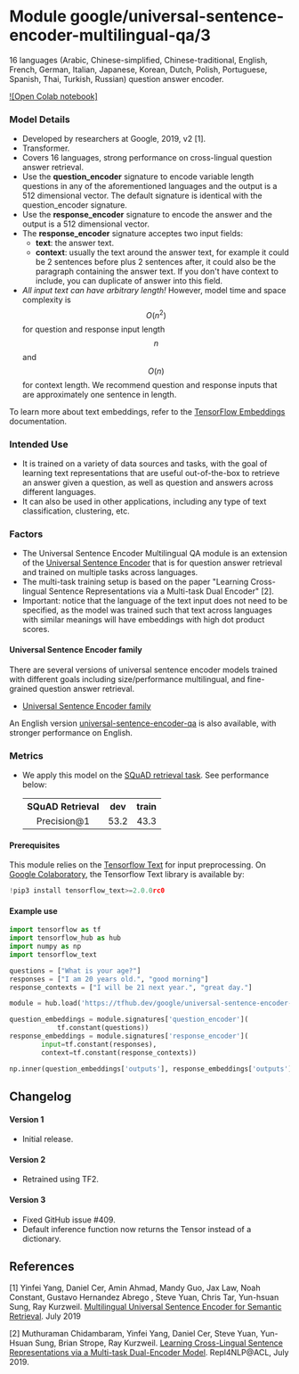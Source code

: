 # Module google/universal-sentence-encoder-multilingual-qa/3

16 languages (Arabic, Chinese-simplified, Chinese-traditional, English, French,
German, Italian, Japanese, Korean, Dutch, Polish, Portuguese, Spanish, Thai,
Turkish, Russian) question answer encoder.

<!-- module-type: text-embedding -->
<!-- asset-path: legacy -->
<!-- network-architecture: transformer -->
<!-- fine-tunable: true -->
<!-- format: saved_model_2 -->


[![Open Colab notebook]](https://colab.research.google.com/github/tensorflow/hub/blob/master/examples/colab/retrieval_with_tf_hub_universal_encoder_qa.ipynb)

### Model Details

*   Developed by researchers at Google, 2019, v2 [1].
*   Transformer.
*   Covers 16 languages, strong performance on cross-lingual question answer
    retrieval.
*   Use the __question_encoder__ signature to encode variable length questions
    in any of the aforementioned languages and the output is a 512 dimensional
    vector. The default signature is identical with the question_encoder
    signature.
*   Use the __response_encoder__ signature to encode the answer and the output
    is a 512 dimensional vector.
*   The __response_encoder__ signature acceptes two input fields:
    *   __text__: the answer text.
    *   __context__: usually the text around the answer text, for example it
        could be 2 sentences before plus 2 sentences after, it could also be the
        paragraph containing the answer text. If you don't have context to
        include, you can duplicate of answer into this field.
*   *All input text can have arbitrary length!* However, model time and space
    complexity is $$O(n^2)$$ for question and response input length $$n$$ and
    $$O(n)$$ for context length. We recommend question and response inputs that
    are approximately one sentence in length.

To learn more about text embeddings, refer to the
[TensorFlow Embeddings](https://www.tensorflow.org/tutorials/text/word_embeddings)
documentation.

### Intended Use

*   It is trained on a variety of data sources and tasks, with the goal of
    learning text representations that are useful out-of-the-box to retrieve an
    answer given a question, as well as question and answers across different
    languages.
*   It can also be used in other applications, including any type of text
    classification, clustering, etc.

### Factors

*   The Universal Sentence Encoder Multilingual QA module is an extension of the
    [Universal Sentence Encoder](https://tfhub.dev/google/universal-sentence-encoder/4)
    that is for question answer retrieval and trained on multiple tasks across
    languages.
*   The multi-task training setup is based on the paper "Learning Cross-lingual
    Sentence Representations via a Multi-task Dual Encoder" [2].
*   Important: notice that the language of the text input does not need to be
    specified, as the model was trained such that text across languages with
    similar meanings will have embeddings with high dot product scores.

#### Universal Sentence Encoder family

There are several versions of universal sentence encoder models trained with
different goals including size/performance multilingual, and fine-grained
question answer retrieval.

* [Universal Sentence Encoder family](https://tfhub.dev/google/collections/universal-sentence-encoder/1)

An English version
[universal-sentence-encoder-qa](https://tfhub.dev/google/universal-sentence-encoder-qa/3)
is also available, with stronger performance on English.

### Metrics

*   We apply this model on the
    [SQuAD retrieval task](https://github.com/google/retrieval-qa-eval). See
    performance below:

    <table style="table-layout:auto;">
      <tr style="text-align:center;">
        <th>SQuAD Retrieval</th>
        <th>dev</th>
        <th>train</th>
      </tr>
      <tr style="text-align:center;">
        <td rowspan="10">Precision@1</td>
        <td rowspan="5">53.2</td>
        <td rowspan="5">43.3</td>
      </tr>
    </table>

#### Prerequisites

This module relies on the [Tensorflow Text](https://github.com/tensorflow/text)
for input preprocessing. On
[Google Colaboratory](https://colab.research.google.com/), the Tensorflow Text
library is available by:

```python
!pip3 install tensorflow_text>=2.0.0rc0
```

#### Example use

```python
import tensorflow as tf
import tensorflow_hub as hub
import numpy as np
import tensorflow_text

questions = ["What is your age?"]
responses = ["I am 20 years old.", "good morning"]
response_contexts = ["I will be 21 next year.", "great day."]

module = hub.load('https://tfhub.dev/google/universal-sentence-encoder-multilingual-qa/3')

question_embeddings = module.signatures['question_encoder'](
            tf.constant(questions))
response_embeddings = module.signatures['response_encoder'](
        input=tf.constant(responses),
        context=tf.constant(response_contexts))

np.inner(question_embeddings['outputs'], response_embeddings['outputs'])
```

## Changelog

#### Version 1

*   Initial release.

#### Version 2

*   Retrained using TF2.

#### Version 3

*   Fixed GitHub issue #409.
*   Default inference function now returns the Tensor instead of a dictionary.


## References

[1] Yinfei Yang, Daniel Cer, Amin Ahmad, Mandy Guo, Jax Law, Noah Constant,
Gustavo Hernandez Abrego , Steve Yuan, Chris Tar, Yun-hsuan Sung, Ray Kurzweil.
[Multilingual Universal Sentence Encoder for Semantic Retrieval](https://arxiv.org/abs/1907.04307).
July 2019

[2] Muthuraman Chidambaram, Yinfei Yang, Daniel Cer, Steve Yuan, Yun-Hsuan Sung,
Brian Strope, Ray Kurzweil. [Learning Cross-Lingual Sentence Representations via
a Multi-task Dual-Encoder Model](https://arxiv.org/abs/1810.12836).
Repl4NLP@ACL, July 2019.

